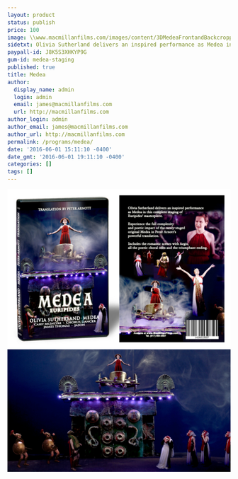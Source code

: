 ```yaml
---
layout: product
status: publish
price: 100
image: \\www.macmillanfilms.com/images/content/3DMedeaFrontandBackcropped.jpg
sidetxt: Olivia Sutherland delivers an inspired performance as Medea in this complete staging of Euripides’ masterpiece.  Experience the full complexity and poetic impact of the rarely-staged original Medea in Peter Arnott’s powerful translation. The Olivia Sutherland Medea Includes the romantic scenes with Aegis, all the poetic choral odes and the triumphant ending. Price $100
paypall-id: J8K5S3XHKYP9G
gum-id: medea-staging
published: true
title: Medea
author:
  display_name: admin
  login: admin
  email: james@macmillanfilms.com
  url: http://macmillanfilms.com
author_login: admin
author_email: james@macmillanfilms.com
author_url: http://macmillanfilms.com
permalink: /programs/medea/
date: '2016-06-01 15:11:10 -0400'
date_gmt: '2016-06-01 19:11:10 -0400'
categories: []
tags: []
---
```

![Medea Box](/images/content/3DMedeaFrontandBackcropped.jpg)
![Medea on Chariot](/images/content/Medea_Staging_MacMillan_Films_Staring_Olivia_Sutherland.jpg)
